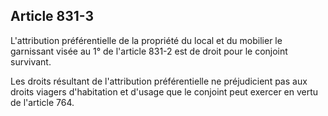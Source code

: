 Article 831-3
----
L'attribution préférentielle de la propriété du local et du mobilier le
garnissant visée au 1° de l'article 831-2 est de droit pour le conjoint
survivant.

Les droits résultant de l'attribution préférentielle ne préjudicient pas aux
droits viagers d'habitation et d'usage que le conjoint peut exercer en vertu de
l'article 764.
